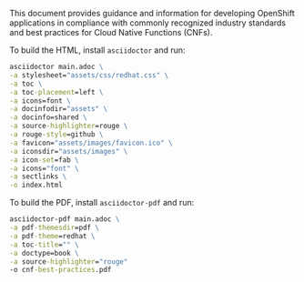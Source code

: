 
This document provides guidance and information for developing OpenShift applications in compliance with commonly recognized industry standards and best practices for Cloud Native Functions (CNFs).

To build the HTML, install `asciidoctor` and run: 

```cmd
asciidoctor main.adoc \
-a stylesheet="assets/css/redhat.css" \
-a toc \
-a toc-placement=left \
-a icons=font \
-a docinfodir="assets" \
-a docinfo=shared \
-a source-highlighter=rouge \
-a rouge-style=github \
-a favicon="assets/images/favicon.ico" \
-a iconsdir="assets/images" \
-a icon-set=fab \
-a icons="font" \
-a sectlinks \
-o index.html
```

To build the PDF, install `asciidoctor-pdf` and run:

```cmd
asciidoctor-pdf main.adoc \
-a pdf-themesdir=pdf \
-a pdf-theme=redhat \
-a toc-title="" \
-a doctype=book \
-a source-highlighter="rouge"
-o cnf-best-practices.pdf
```
